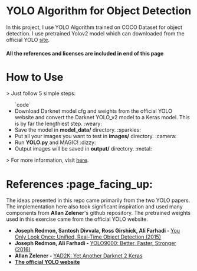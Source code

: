 <h1>YOLO Algorithm for Object Detection</h1>
In this project, I use YOLO Algorithm trained on COCO Dataset for object detection. I use pretrained Yolov2 model which can downloaded from the official YOLO <a href='https://pjreddie.com/darknet/yolo/'>site</a>.
<h4>All the references and licenses are included in end of this page</h4>

<h1>How to Use</h1>
> Just follow 5 simple steps:
<ul type='square'>
  `code`
  <li>Download Darknet model cfg and weights from the official YOLO website and convert the Darknet YOLO_v2 model to a Keras model. This is by far the lengthiest step. :weary:</li>
  <li>Save the model in <strong>model_data/</strong> directory. :sparkles:</li>
  <li>Put all your images you want to test in <strong>images/</strong> directory. :camera:</li>
  <li>Run <strong>YOLO.py</strong> and MAGIC! :dizzy:</li>
  <li>Output images will be saved in <strong>output/</strong> directory. :metal:</li>
</ul>
> For more information, visit <a href='https://github.com/allanzelener/YAD2K'>here</a>.

<h1>References :page_facing_up:</h1>
The ideas presented in this repo came primarily from the two YOLO papers. The implementation here also took significant inspiration and used many components from <strong>Allan Zelener</strong>'s github repository. The pretrained weights used in this exercise came from the official YOLO website.
<ul type='square'>
  <li><strong>Joseph Redmon, Santosh Divvala, Ross Girshick, Ali Farhadi - </strong><a href='https://arxiv.org/abs/1506.02640'>You Only Look Once: Unified, Real-Time Object Detection (2015)</a></li>
  <li><strong>Joseph Redmon, Ali Farhadi - </strong><a href='https://arxiv.org/abs/1612.08242'>YOLO9000: Better, Faster, Stronger (2016)</a></li>
  <li><strong>Allan Zelener - </strong><a href='https://github.com/allanzelener/YAD2K'>YAD2K: Yet Another Darknet 2 Keras</a></li>
  <li><a href='https://pjreddie.com/darknet/yolo/'><strong>The official YOLO website</strong></a></li>
</ul>
